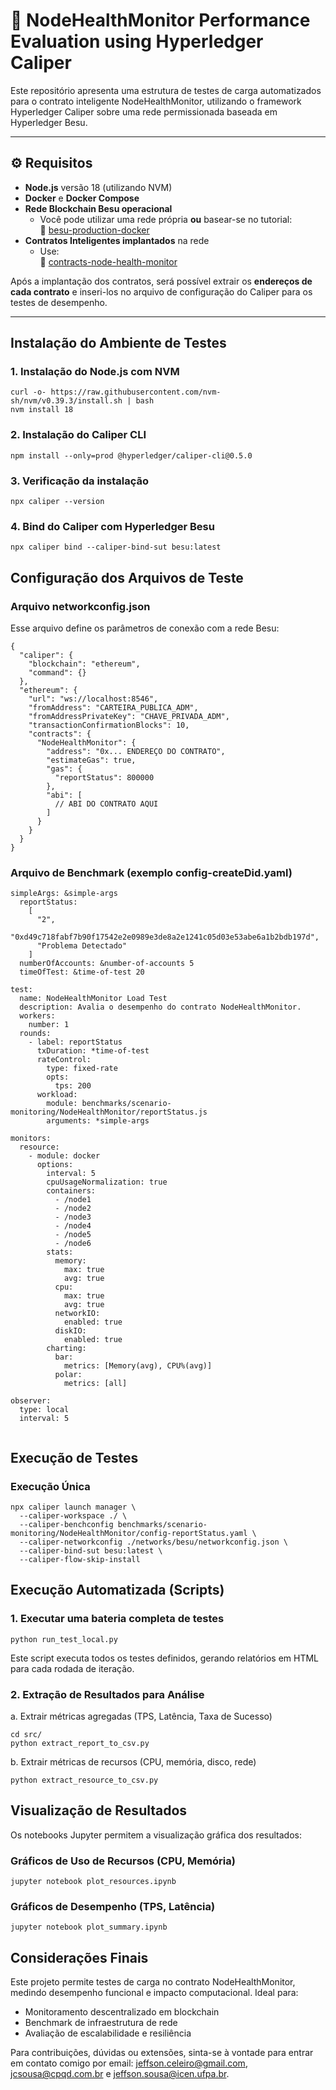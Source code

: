 # 📘 NodeHealthMonitor Performance Evaluation using Hyperledger Caliper

Este repositório apresenta uma estrutura de testes de carga automatizados para o contrato inteligente NodeHealthMonitor, utilizando o framework Hyperledger Caliper sobre uma rede permissionada baseada em Hyperledger Besu.

---

## ⚙️ Requisitos

- **Node.js** versão 18 (utilizando NVM)
- **Docker** e **Docker Compose**
- **Rede Blockchain Besu operacional**
  - Você pode utilizar uma rede própria **ou** basear-se no tutorial:  
    🔗 [besu-production-docker](https://github.com/jeffsonsousa/besu-production-docker)
- **Contratos Inteligentes implantados** na rede
  - Use:  
    🔗 [contracts-node-health-monitor](https://github.com/jeffsonsousa/contracts-node-health-monitor)

Após a implantação dos contratos, será possível extrair os **endereços de cada contrato** e inseri-los no arquivo de configuração do Caliper para os testes de desempenho.

---

## Instalação do Ambiente de Testes

### 1. Instalação do Node.js com NVM
```
curl -o- https://raw.githubusercontent.com/nvm-sh/nvm/v0.39.3/install.sh | bash
nvm install 18
```

### 2. Instalação do Caliper CLI
```
npm install --only=prod @hyperledger/caliper-cli@0.5.0
```
### 3. Verificação da instalação

```
npx caliper --version
```
### 4. Bind do Caliper com Hyperledger Besu

```
npx caliper bind --caliper-bind-sut besu:latest
```
## Configuração dos Arquivos de Teste
### Arquivo networkconfig.json
Esse arquivo define os parâmetros de conexão com a rede Besu:

```
{
  "caliper": {
    "blockchain": "ethereum",
    "command": {}
  },
  "ethereum": {
    "url": "ws://localhost:8546",
    "fromAddress": "CARTEIRA_PUBLICA_ADM",
    "fromAddressPrivateKey": "CHAVE_PRIVADA_ADM",
    "transactionConfirmationBlocks": 10,
    "contracts": {
      "NodeHealthMonitor": {
        "address": "0x... ENDEREÇO DO CONTRATO",
        "estimateGas": true,
        "gas": {
          "reportStatus": 800000
        },
        "abi": [
          // ABI DO CONTRATO AQUI
        ]
      }
    }
  }
}
```
### Arquivo de Benchmark (exemplo config-createDid.yaml)
```
simpleArgs: &simple-args
  reportStatus:
    [
      "2",
      "0xd49c718fabf7b90f17542e2e0989e3de8a2e1241c05d03e53abe6a1b2bdb197d",
      "Problema Detectado"
    ]
  numberOfAccounts: &number-of-accounts 5
  timeOfTest: &time-of-test 20

test:
  name: NodeHealthMonitor Load Test
  description: Avalia o desempenho do contrato NodeHealthMonitor.
  workers:
    number: 1
  rounds:
    - label: reportStatus
      txDuration: *time-of-test
      rateControl:
        type: fixed-rate
        opts:
          tps: 200
      workload:
        module: benchmarks/scenario-monitoring/NodeHealthMonitor/reportStatus.js
        arguments: *simple-args

monitors:
  resource:
    - module: docker
      options:
        interval: 5
        cpuUsageNormalization: true
        containers:
          - /node1
          - /node2
          - /node3
          - /node4
          - /node5
          - /node6
        stats:
          memory:
            max: true
            avg: true
          cpu:
            max: true
            avg: true
          networkIO:
            enabled: true
          diskIO:
            enabled: true
        charting:
          bar:
            metrics: [Memory(avg), CPU%(avg)]
          polar:
            metrics: [all]

observer:
  type: local
  interval: 5


```

## Execução de Testes
### Execução Única

```
npx caliper launch manager \
  --caliper-workspace ./ \
  --caliper-benchconfig benchmarks/scenario-monitoring/NodeHealthMonitor/config-reportStatus.yaml \
  --caliper-networkconfig ./networks/besu/networkconfig.json \
  --caliper-bind-sut besu:latest \
  --caliper-flow-skip-install
``` 
## Execução Automatizada (Scripts)
### 1. Executar uma bateria completa de testes
```
python run_test_local.py
```
Este script executa todos os testes definidos, gerando relatórios em HTML para cada rodada de iteração.

### 2. Extração de Resultados para Análise
a. Extrair métricas agregadas (TPS, Latência, Taxa de Sucesso)

```
cd src/
python extract_report_to_csv.py
```

b. Extrair métricas de recursos (CPU, memória, disco, rede)
```
python extract_resource_to_csv.py
```

## Visualização de Resultados
Os notebooks Jupyter permitem a visualização gráfica dos resultados:
### Gráficos de Uso de Recursos (CPU, Memória)
```
jupyter notebook plot_resources.ipynb
```
### Gráficos de Desempenho (TPS, Latência)
```
jupyter notebook plot_summary.ipynb
```
## Considerações Finais

Este projeto permite testes de carga no contrato NodeHealthMonitor, medindo desempenho funcional e impacto computacional. Ideal para:

* Monitoramento descentralizado em blockchain
* Benchmark de infraestrutura de rede
* Avaliação de escalabilidade e resiliência

Para contribuições, dúvidas ou extensões, sinta-se à vontade para entrar em contato comigo por email: jeffson.celeiro@gmail.com, jcsousa@cpqd.com.br e jeffson.sousa@icen.ufpa.br. 

